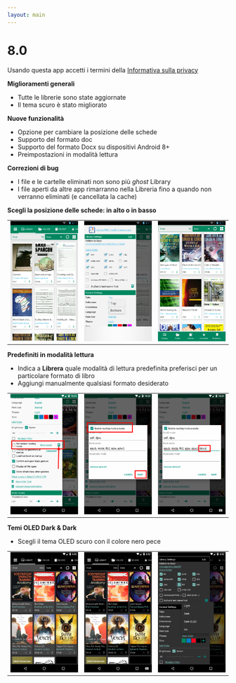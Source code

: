 ```yaml
---
layout: main
---
```


# 8.0

Usando questa app accetti i termini della [Informativa sulla privacy](/PrivacyPolicy/it)

**Miglioramenti generali**

* Tutte le librerie sono state aggiornate
* Il tema scuro è stato migliorato

**Nuove funzionalità**

* Opzione per cambiare la posizione delle schede
* Supporto del formato doc
* Supporto del formato Docx su dispositivi Android 8+
* Preimpostazioni in modalità lettura

**Correzioni di bug**

* I file e le cartelle eliminati non sono più _ghost_ Library
* I file aperti da altre app rimarranno nella Libreria fino a quando non verranno eliminati (e cancellata la cache)

**Scegli la posizione delle schede: in alto o in basso**

||||
|-|-|-|
|![](2.png)|![](3.png)|![](1.png)|

**Predefiniti in modalità lettura**

* Indica a **Librera** quale modalità di lettura predefinita preferisci per un particolare formato di libro
* Aggiungi manualmente qualsiasi formato desiderato

||||
|-|-|-|
|![](4.png)|![](5.png)|![](6.png)|

**Temi OLED Dark &amp; Dark**

* Scegli il tema OLED scuro con il colore nero pece

||||
|-|-|-|
|![](9.png)|![](8.png)|![](7.png)|


